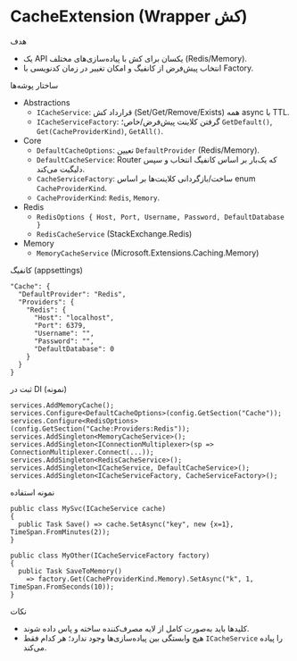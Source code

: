 # CacheExtension (Wrapper کش)

هدف
- یک API یکسان برای کش با پیاده‌سازی‌های مختلف (Redis/Memory).
- انتخاب پیش‌فرض از کانفیگ و امکان تغییر در زمان کدنویسی با Factory.

ساختار پوشه‌ها
- Abstractions
  - `ICacheService`: قرارداد کش (Set/Get/Remove/Exists) همه async با TTL.
  - `ICacheServiceFactory`: گرفتن کلاینت پیش‌فرض/خاص؛ `GetDefault()`, `Get(CacheProviderKind)`, `GetAll()`.
- Core
  - `DefaultCacheOptions`: تعیین `DefaultProvider` (Redis/Memory).
  - `DefaultCacheService`: Router که یک‌بار بر اساس کانفیگ انتخاب و سپس دلیگیت می‌کند.
  - `CacheServiceFactory`: ساخت/بازگردانی کلاینت‌ها بر اساس enum `CacheProviderKind`.
  - `CacheProviderKind`: `Redis`, `Memory`.
- Redis
  - `RedisOptions { Host, Port, Username, Password, DefaultDatabase }`
  - `RedisCacheService` (StackExchange.Redis)
- Memory
  - `MemoryCacheService` (Microsoft.Extensions.Caching.Memory)

کانفیگ (appsettings)
```
"Cache": {
  "DefaultProvider": "Redis",
  "Providers": {
    "Redis": {
      "Host": "localhost",
      "Port": 6379,
      "Username": "",
      "Password": "",
      "DefaultDatabase": 0
    }
  }
}
```

ثبت در DI (نمونه)
```
services.AddMemoryCache();
services.Configure<DefaultCacheOptions>(config.GetSection("Cache"));
services.Configure<RedisOptions>(config.GetSection("Cache:Providers:Redis"));
services.AddSingleton<MemoryCacheService>();
services.AddSingleton<IConnectionMultiplexer>(sp => ConnectionMultiplexer.Connect(...));
services.AddSingleton<RedisCacheService>();
services.AddSingleton<ICacheService, DefaultCacheService>();
services.AddSingleton<ICacheServiceFactory, CacheServiceFactory>();
```

نمونه استفاده
```
public class MySvc(ICacheService cache)
{
  public Task Save() => cache.SetAsync("key", new {x=1}, TimeSpan.FromMinutes(2));
}

public class MyOther(ICacheServiceFactory factory)
{
  public Task SaveToMemory()
    => factory.Get(CacheProviderKind.Memory).SetAsync("k", 1, TimeSpan.FromSeconds(10));
}
```

نکات
- کلیدها باید به‌صورت کامل از لایه مصرف‌کننده ساخته و پاس داده شوند.
- هیچ وابستگی بین پیاده‌سازی‌ها وجود ندارد؛ هر کدام فقط `ICacheService` را پیاده می‌کند.
